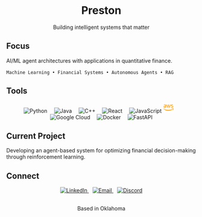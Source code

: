<div align="center">
  <h1>Preston</h1>
  <p>Building intelligent systems that matter</p>
</div>

## Focus

AI/ML agent architectures with applications in quantitative finance.

```
Machine Learning • Financial Systems • Autonomous Agents • RAG
```

## Tools

<div align="center">
  <img src="https://cdn.jsdelivr.net/gh/devicons/devicon/icons/python/python-original.svg" height="28" alt="Python" />
  <img width="10" />
  <img src="https://cdn.jsdelivr.net/gh/devicons/devicon/icons/java/java-original.svg" height="28" alt="Java" />
  <img width="10" />
  <img src="https://cdn.jsdelivr.net/gh/devicons/devicon/icons/cplusplus/cplusplus-original.svg" height="28" alt="C++" />
  <img width="10" />
  <img src="https://cdn.jsdelivr.net/gh/devicons/devicon/icons/react/react-original.svg" height="28" alt="React" />
  <img width="10" />
  <img src="https://cdn.jsdelivr.net/gh/devicons/devicon/icons/javascript/javascript-original.svg" height="28" alt="JavaScript" />
  <img src="https://raw.githubusercontent.com/devicons/devicon/master/icons/amazonwebservices/amazonwebservices-plain-wordmark.svg" height="28" alt="AWS" />
  <img width="10" />
  <img src="https://cdn.jsdelivr.net/gh/devicons/devicon/icons/googlecloud/googlecloud-original.svg" height="28" alt="Google Cloud" />
  <img width="10" />
  <img src="https://cdn.jsdelivr.net/gh/devicons/devicon/icons/docker/docker-original.svg" height="28" alt="Docker" />
  <img width="10" />
  <img src="https://cdn.jsdelivr.net/gh/devicons/devicon/icons/fastapi/fastapi-original.svg" height="28" alt="FastAPI" />
</div>

## Current Project

Developing an agent-based system for optimizing financial decision-making through reinforcement learning.

## Connect

<div align="center">
  <a href="https://www.linkedin.com/in/pdj5/">
    <img src="https://img.shields.io/badge/LinkedIn-0A66C2?style=for-the-badge&logo=linkedin&logoColor=white" height="26" alt="LinkedIn" />
  </a>
  <a href="mailto:prestondjones7@gmail.com" style="margin-left: 10px">
    <img src="https://img.shields.io/badge/Email-000000?style=for-the-badge&logo=gmail&logoColor=white" height="26" alt="Email" />
  </a>
  <a href="https://discord.com/users/408469444646666250" style="margin-left: 10px">
    <img src="https://img.shields.io/badge/Discord-5865F2?style=for-the-badge&logo=discord&logoColor=white" height="26" alt="Discord" />
  </a>
</div>

<div align="center">
  <br>
  <p>Based in Oklahoma</p>
</div>
